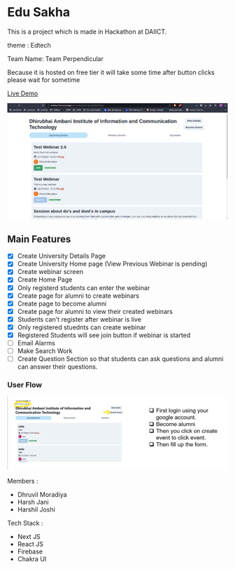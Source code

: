 # Edu Sakha

This is a project which is made in Hackathon at DAIICT.

theme : Edtech

Team Name: Team Perpendicular

Because it is hosted on free tier it will take some time after button clicks please wait for sometime

[Live Demo](https://webinar-five.vercel.app/)

![Preivew image](image.png)

## Main Features

- [x] Create University Details Page
- [x] Create University Home page (View Previous Webinar is pending)
- [x] Create webinar screen
- [x] Create Home Page
- [x] Only registerd students can enter the webinar
- [x] Create page for alumni to create webinars
- [x] Create page to become alumni
- [x] Create page for alumni to view their created webinars
- [x] Students can't register after webinar is live
- [x] Only registered stuednts can create webinar
- [x] Registered Students will see join button if webinar is started
- [ ] Email Alarms
- [ ] Make Search Work
- [ ] Create Question Section so that students can ask questions and alumni can answer their questions.

### User Flow

![Userflow](image-1.png)

Members :

- Dhruvil Moradiya
- Harsh Jani
- Harshil Joshi

Tech Stack :

- Next JS
- React JS
- Firebase
- Chakra UI
